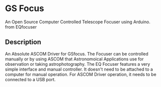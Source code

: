 # GS Focus

An Open Source Computer Controlled Telescope Focuser using Arduino.
from EQfocuser

## Description

An Absolute ASCOM Driver for GSfocus.  The Focuser can be controlled manually or by using ASCOM that Astronomoical Applications use for observation or taking astrophotography.
The EQ Focuser features a very simple interface and manual controller.  It doesn't need to be attached to a computer for manual operation.  For ASCOM Driver operation, it needs to be connected to a USB port.

